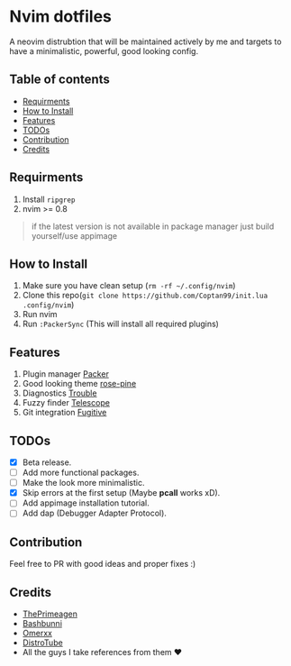 # Nvim dotfiles

A neovim distrubtion that will be maintained actively by me and targets to have a minimalistic, powerful, good looking config.

## Table of contents

* [Requirments](#requirments)
* [How to Install](#how-to-install)
* [Features](#features)
* [TODOs](#todos)
* [Contribution](#contribution)
* [Credits](#credits)

## Requirments

1. Install `ripgrep`
2. nvim >= 0.8
> if the latest version is not available in package manager just build yourself/use appimage

## How to Install

1. Make sure you have clean setup (```rm -rf ~/.config/nvim```)
2. Clone this repo(```git clone https://github.com/Coptan99/init.lua .config/nvim```)
3. Run nvim
4. Run `:PackerSync` (This will install all required plugins)

## Features

1. Plugin manager [Packer](https://github.com/wbthomason/packer.nvim)
2. Good looking theme [rose-pine](https://github.com/rose-pine/neovim)
3. Diagnostics [Trouble](https://github.com/folke/trouble.nvim)
4. Fuzzy finder [Telescope](https://github.com/nvim-telescope/telescope.nvim)
6. Git integration [Fugitive](https://github.com/tpope/vim-fugitive)

## TODOs

- [X] Beta release.
- [ ] Add more functional packages.
- [ ] Make the look more minimalistic.
- [X] Skip errors at the first setup (Maybe **pcall** works xD).
- [ ] Add appimage installation tutorial.
- [ ] Add dap (Debugger Adapter Protocol).

## Contribution

Feel free to PR with good ideas and proper fixes :)

## Credits

- [ThePrimeagen](https://github.com/ThePrimeagen)
- [Bashbunni](https://github.com/bashbunni)
- [Omerxx](https://github.com/omerxx)
- [DistroTube](https://gitlab.com/dwt1)
- All the guys I take references from them :heart:
